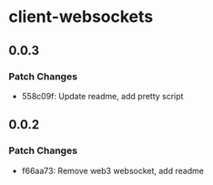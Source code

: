 # client-websockets

## 0.0.3

### Patch Changes

- 558c09f: Update readme, add pretty script

## 0.0.2

### Patch Changes

- f66aa73: Remove web3 websocket, add readme
